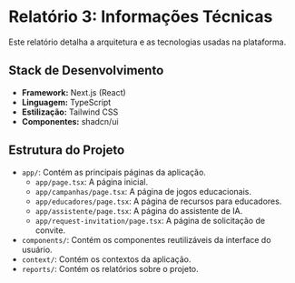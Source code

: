 
# Relatório 3: Informações Técnicas

Este relatório detalha a arquitetura e as tecnologias usadas na plataforma.

## Stack de Desenvolvimento

*   **Framework:** Next.js (React)
*   **Linguagem:** TypeScript
*   **Estilização:** Tailwind CSS
*   **Componentes:** shadcn/ui

## Estrutura do Projeto

*   `app/`: Contém as principais páginas da aplicação.
    *   `app/page.tsx`: A página inicial.
    *   `app/campanhas/page.tsx`: A página de jogos educacionais.
    *   `app/educadores/page.tsx`: A página de recursos para educadores.
    *   `app/assistente/page.tsx`: A página do assistente de IA.
    *   `app/request-invitation/page.tsx`: A página de solicitação de convite.
*   `components/`: Contém os componentes reutilizáveis da interface do usuário.
*   `context/`: Contém os contextos da aplicação.
*   `reports/`: Contém os relatórios sobre o projeto.
